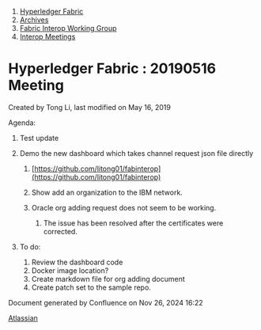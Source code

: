 1. [Hyperledger Fabric](index.html)
2. [Archives](Archives_22840389.html)
3. [Fabric Interop Working Group](Fabric-Interop-Working-Group_22839518.html)
4. [Interop Meetings](Interop-Meetings_22840492.html)

# Hyperledger Fabric : 20190516 Meeting

Created by Tong Li, last modified on May 16, 2019

Agenda:

1. Test update
2. Demo the new dashboard which takes channel request json file directly
   
   1. [https://github.com/litong01/fabinterop](https://github.com/litong01/fabinterop)
   2. Show add an organization to the IBM network.
   3. Oracle org adding request does not seem to be working.
      
      1. The issue has been resolved after the certificates were corrected.
3. To do:
   
   1. Review the dashboard code
   2. Docker image location?
   3. Create markdown file for org adding document
   4. Create patch set to the sample repo.

Document generated by Confluence on Nov 26, 2024 16:22

[Atlassian](http://www.atlassian.com/)
